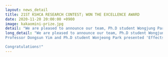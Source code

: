 ```yaml
---
layout: news_detail
title: 21ST KSHCA RESEARCH CONTEST; WON THE EXCELLENCE AWARD 
date: 2020-11-20 20:00:00 +0900
image: kakaomini-prize.jpg
detail: "We are pleased to announce our team, Ph.D student Wongjung Park & Dr. Yim and Ph.D student Shinyoung Kim participated in the 21st Korean Speech-Language & Hearing Association conference and won the outstanding research award."
long_detail: "We are pleased to announce our team, Ph.D student Wongjung Park & Dr. Yim and Ph.D student Shinyoung Kim participated in the 21st Korean Speech-Language & Hearing Association conference and won the outstanding research award.
Professor Dongsun Yim and Ph.D student Wonjeong Park presented 'Effects of using a communication maintenance strategy in the context of AI speaker and preschoolers.' and won the Excellence award. Also, Ph.D student Shinyoung Kim presented 'The effects of parent training about narrative interaction for parents with hearing loss who have children with normal hearing: a case study using AI speakers' and won the Participation award.

Congratulations!"
---
```


